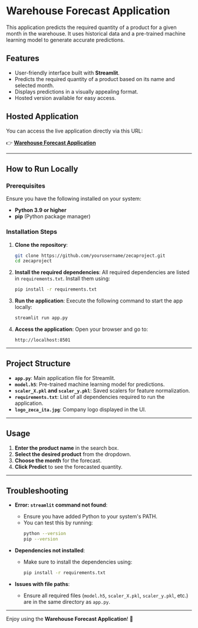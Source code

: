 # Warehouse Forecast Application

This application predicts the required quantity of a product for a given month in the warehouse. It uses historical data and a pre-trained machine learning model to generate accurate predictions.

## Features
- User-friendly interface built with **Streamlit**.
- Predicts the required quantity of a product based on its name and selected month.
- Displays predictions in a visually appealing format.
- Hosted version available for easy access.

## Hosted Application
You can access the live application directly via this URL:

👉 **[Warehouse Forecast Application](https://zecaproject-warehouseforecast.streamlit.app/)**

---

## How to Run Locally

### Prerequisites
Ensure you have the following installed on your system:
- **Python 3.9 or higher**
- **pip** (Python package manager)

### Installation Steps
1. **Clone the repository**:
   ```bash
   git clone https://github.com/yourusername/zecaproject.git
   cd zecaproject
   ```

2. **Install the required dependencies**:
   All required dependencies are listed in `requirements.txt`. Install them using:
   ```bash
   pip install -r requirements.txt
   ```

3. **Run the application**:
   Execute the following command to start the app locally:
   ```bash
   streamlit run app.py
   ```

4. **Access the application**:
   Open your browser and go to:
   ```
   http://localhost:8501
   ```

---

## Project Structure
- **`app.py`**: Main application file for Streamlit.
- **`model.h5`**: Pre-trained machine learning model for predictions.
- **`scaler_X.pkl` and `scaler_y.pkl`**: Saved scalers for feature normalization.
- **`requirements.txt`**: List of all dependencies required to run the application.
- **`logo_zeca_ita.jpg`**: Company logo displayed in the UI.

---

## Usage
1. **Enter the product name** in the search box.
2. **Select the desired product** from the dropdown.
3. **Choose the month** for the forecast.
4. **Click Predict** to see the forecasted quantity.

---

## Troubleshooting
- **Error: `streamlit` command not found**:
  - Ensure you have added Python to your system's PATH.
  - You can test this by running:
    ```bash
    python --version
    pip --version
    ```

- **Dependencies not installed**:
  - Make sure to install the dependencies using:
    ```bash
    pip install -r requirements.txt
    ```

- **Issues with file paths**:
  - Ensure all required files (`model.h5`, `scaler_X.pkl`, `scaler_y.pkl`, etc.) are in the same directory as `app.py`.

---

Enjoy using the **Warehouse Forecast Application**! 🎉
